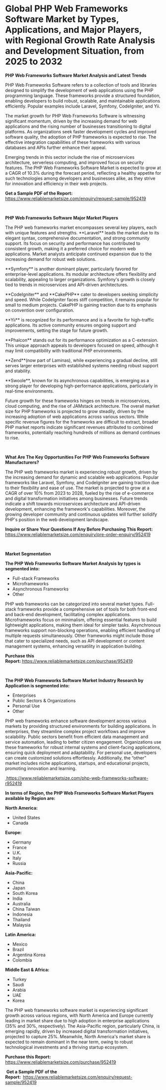 <p><h1>Global PHP Web Frameworks Software Market by Types, Applications, and Major Players, with Regional Growth Rate Analysis and Development Situation, from 2025 to 2032</h1></p><p><strong>PHP Web Frameworks Software Market Analysis and Latest Trends</strong></p>
<p><p>PHP Web Frameworks Software refers to a collection of tools and libraries designed to simplify the development of web applications using the PHP programming language. These frameworks provide a structured foundation, enabling developers to build robust, scalable, and maintainable applications efficiently. Popular examples include Laravel, Symfony, CodeIgniter, and Yii.</p><p>The market growth for PHP Web Frameworks Software is witnessing significant momentum, driven by the increasing demand for web applications and the rising number of businesses transitioning to digital platforms. As organizations seek faster development cycles and improved software quality, the adoption of PHP frameworks is expected to rise. The effective integration capabilities of these frameworks with various databases and APIs further enhance their appeal.</p><p>Emerging trends in this sector include the rise of microservices architecture, serverless computing, and improved focus on security features. The PHP Web Frameworks Software Market is expected to grow at a CAGR of 10.3% during the forecast period, reflecting a healthy appetite for such technologies among developers and businesses alike, as they strive for innovation and efficiency in their web projects.</p></p>
<p><strong>Get a Sample PDF of the Report:&nbsp;</strong> <a href="https://www.reliablemarketsize.com/enquiry/request-sample/952419?utm_campaign=3346&utm_medium=2&utm_source=Github&utm_content=ia&utm_term=17042025&utm_id=php-web-frameworks-software">https://www.reliablemarketsize.com/enquiry/request-sample/952419</a></p>
<p>&nbsp;</p>
<p><strong>PHP Web Frameworks Software Major Market Players</strong></p>
<p><p>The PHP web frameworks market encompasses several key players, each with unique features and strengths. **Laravel** leads the market due to its elegant syntax, comprehensive documentation, and strong community support. Its focus on security and performance has contributed to consistent growth, making it a preferred choice for modern web applications. Market analysts anticipate continued expansion due to the increasing demand for robust web solutions.</p><p>**Symfony** is another dominant player, particularly favored for enterprise-level applications. Its modular architecture offers flexibility and scalability, appealing to larger organizations. Symfony's growth is closely tied to trends in microservices and API-driven architectures.</p><p>**CodeIgniter** and **CakePHP** cater to developers seeking simplicity and speed. While CodeIgniter faces stiff competition, it remains popular for small to medium projects. CakePHP is gaining traction due to its emphasis on convention over configuration.</p><p>**Yii** is recognized for its performance and is a favorite for high-traffic applications. Its active community ensures ongoing support and improvements, setting the stage for future growth.</p><p>**Phalcon** stands out for its performance optimization as a C-extension. This unique approach appeals to developers focused on speed, although it may limit compatibility with traditional PHP environments. </p><p>**Zend**(now part of Laminas), while experiencing a gradual decline, still serves larger enterprises with established systems needing robust support and stability.</p><p>**Swoole**, known for its asynchronous capabilities, is emerging as a strong player for developing high-performance applications, particularly in real-time environments.</p><p>Future growth for these frameworks hinges on trends in microservices, cloud computing, and the rise of JAMstack architecture. The overall market size for PHP frameworks is projected to grow steadily, driven by the increasing adoption of web applications across various sectors. While specific revenue figures for the frameworks are difficult to extract, broader PHP market reports indicate significant revenues attributed to combined frameworks, potentially reaching hundreds of millions as demand continues to rise.</p></p>
<p>&nbsp;</p>
<p><strong>What Are The Key Opportunities For PHP Web Frameworks Software Manufacturers?</strong></p>
<p><p>The PHP web frameworks market is experiencing robust growth, driven by the increasing demand for dynamic and scalable web applications. Popular frameworks like Laravel, Symfony, and CodeIgniter are gaining traction due to their flexibility and ease of use. The market is projected to grow at a CAGR of over 10% from 2023 to 2028, fueled by the rise of e-commerce and digital transformation initiatives among businesses. Future trends indicate a shift towards microservices architecture and API-driven development, enhancing the framework's capabilities. Moreover, the growing developer community and continuous updates will further solidify PHP's position in the web development landscape.</p></p>
<p><strong>Inquire or Share Your Questions If Any Before Purchasing This Report:</strong> <a href="https://www.reliablemarketsize.com/enquiry/pre-order-enquiry/952419?utm_campaign=3346&utm_medium=2&utm_source=Github&utm_content=ia&utm_term=17042025&utm_id=php-web-frameworks-software">https://www.reliablemarketsize.com/enquiry/pre-order-enquiry/952419</a></p>
<p>&nbsp;</p>
<p><strong>Market Segmentation</strong></p>
<p><strong>The PHP Web Frameworks Software Market Analysis by types is segmented into:</strong></p>
<p><ul><li>Full-stack Frameworks</li><li>Microframeworks</li><li>Asynchronous Frameworks</li><li>Other</li></ul></p>
<p><p>PHP web frameworks can be categorized into several market types. Full-stack frameworks provide a comprehensive set of tools for both front-end and back-end development, facilitating complex applications. Microframeworks focus on minimalism, offering essential features to build lightweight applications, making them ideal for simpler tasks. Asynchronous frameworks support non-blocking operations, enabling efficient handling of multiple requests simultaneously. Other frameworks might include those that cater to specialized needs, such as API development or content management systems, enhancing versatility in application building.</p></p>
<p><strong>Purchase this Report:&nbsp;</strong><a href="https://www.reliablemarketsize.com/purchase/952419?utm_campaign=3346&utm_medium=2&utm_source=Github&utm_content=ia&utm_term=17042025&utm_id=php-web-frameworks-software">https://www.reliablemarketsize.com/purchase/952419</a></p>
<p>&nbsp;</p>
<p><strong>The PHP Web Frameworks Software Market Industry Research by Application is segmented into:</strong></p>
<p><ul><li>Enterprises</li><li>Public Sectors & Organizations</li><li>Personal Use</li><li>Other</li></ul></p>
<p><p>PHP web frameworks enhance software development across various markets by providing structured environments for building applications. In enterprises, they streamline complex project workflows and improve scalability. Public sectors benefit from efficient data management and service automation, leading to better citizen engagement. Organizations use these frameworks for robust internal systems and client-facing applications, ensuring quick deployment and adaptability. For personal use, developers can create customized solutions effortlessly. Additionally, the “other” market includes niche applications, startups, and educational projects, promoting innovation and learning.</p></p>
<p><a href="https://www.reliablemarketsize.com/php-web-frameworks-software-r952419?utm_campaign=3346&utm_medium=2&utm_source=Github&utm_content=ia&utm_term=17042025&utm_id=php-web-frameworks-software">&nbsp;https://www.reliablemarketsize.com/php-web-frameworks-software-r952419</a></p>
<p><strong>In terms of Region, the PHP Web Frameworks Software Market Players available by Region are:</strong></p>
<p>
    <p> <strong> North America: </strong>
        <ul>
            <li>United States</li>
            <li>Canada</li>
        </ul>
        </p> 
    <p> <strong> Europe: </strong>
        <ul>
            <li>Germany</li>
            <li>France</li>
            <li>U.K.</li>
            <li>Italy</li>
            <li>Russia</li>
        </ul>
        </p> 
    <p> <strong> Asia-Pacific: </strong>
        <ul>
            <li>China</li>
            <li>Japan</li>
            <li>South Korea</li>
            <li>India</li>
            <li>Australia</li>
            <li>China Taiwan</li>
            <li>Indonesia</li>
            <li>Thailand</li>
            <li>Malaysia</li>
        </ul>
        </p> 
    <p> <strong> Latin America: </strong>
        <ul>
            <li>Mexico</li>
            <li>Brazil</li>
            <li>Argentina Korea</li>
            <li>Colombia</li>
        </ul>
        </p> 
    <p> <strong> Middle East & Africa: </strong>
        <ul>
            <li>Turkey</li>
            <li>Saudi</li>
            <li>Arabia</li>
            <li>UAE</li>
            <li>Korea</li>
        </ul>
    </p>
    </p>
<p><p>The PHP web frameworks software market is experiencing significant growth across various regions, with North America and Europe currently leading in market share due to high adoption in enterprise applications (35% and 30%, respectively). The Asia-Pacific region, particularly China, is emerging rapidly, driven by increased digital transformation initiatives, projected to capture 25%. Meanwhile, North America's market share is expected to remain dominant in the near term, owing to robust technological investments and a thriving startup ecosystem.</p></p>
<p><strong>Purchase this Report: </strong><a href="https://www.reliablemarketsize.com/purchase/952419?utm_campaign=3346&utm_medium=2&utm_source=Github&utm_content=ia&utm_term=17042025&utm_id=php-web-frameworks-software">https://www.reliablemarketsize.com/purchase/952419</a></p>
<p>&nbsp;<strong>Get a Sample PDF of the Report:&nbsp;&nbsp;</strong><a href="https://www.reliablemarketsize.com/enquiry/request-sample/952419?utm_campaign=3346&utm_medium=2&utm_source=Github&utm_content=ia&utm_term=17042025&utm_id=php-web-frameworks-software">https://www.reliablemarketsize.com/enquiry/request-sample/952419</a></p>
<p><strong></strong></p>
<p><p></p><p></p><p></p></p>